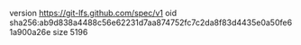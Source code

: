 version https://git-lfs.github.com/spec/v1
oid sha256:ab9d838a4488c56e62231d7aa874752fc7c2da8f83d4435e0a50fe61a900a26e
size 5196
